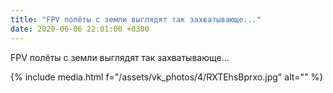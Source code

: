 ```yaml
---
title: "FPV полёты с земли выглядят так захватывающе..."
date: 2020-06-06 22:01:00 +0300
---
```


FPV полёты с земли выглядят так захватывающе...

{% include media.html f="/assets/vk_photos/4/RXTEhsBprxo.jpg" alt="" %}
